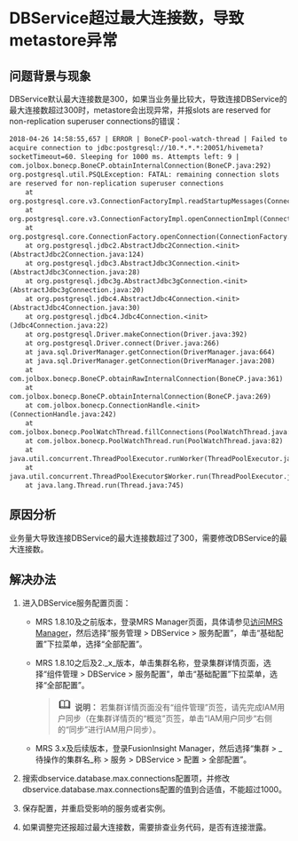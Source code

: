 # DBService超过最大连接数，导致metastore异常<a name="mrs_03_0186"></a>

## 问题背景与现象<a name="zh-cn_topic_0167275692_section842971116813"></a>

DBService默认最大连接数是300，如果当业务量比较大，导致连接DBService的最大连接数超过300时，metastore会出现异常，并报slots are reserved for non-replication superuser connections的错误：

```
2018-04-26 14:58:55,657 | ERROR | BoneCP-pool-watch-thread | Failed to acquire connection to jdbc:postgresql://10.*.*.*:20051/hivemeta?socketTimeout=60. Sleeping for 1000 ms. Attempts left: 9 | com.jolbox.bonecp.BoneCP.obtainInternalConnection(BoneCP.java:292)
org.postgresql.util.PSQLException: FATAL: remaining connection slots are reserved for non-replication superuser connections
	at org.postgresql.core.v3.ConnectionFactoryImpl.readStartupMessages(ConnectionFactoryImpl.java:643)
	at org.postgresql.core.v3.ConnectionFactoryImpl.openConnectionImpl(ConnectionFactoryImpl.java:184)
	at org.postgresql.core.ConnectionFactory.openConnection(ConnectionFactory.java:64)
	at org.postgresql.jdbc2.AbstractJdbc2Connection.<init>(AbstractJdbc2Connection.java:124)
	at org.postgresql.jdbc3.AbstractJdbc3Connection.<init>(AbstractJdbc3Connection.java:28)
	at org.postgresql.jdbc3g.AbstractJdbc3gConnection.<init>(AbstractJdbc3gConnection.java:20)
	at org.postgresql.jdbc4.AbstractJdbc4Connection.<init>(AbstractJdbc4Connection.java:30)
	at org.postgresql.jdbc4.Jdbc4Connection.<init>(Jdbc4Connection.java:22)
	at org.postgresql.Driver.makeConnection(Driver.java:392)
	at org.postgresql.Driver.connect(Driver.java:266)
	at java.sql.DriverManager.getConnection(DriverManager.java:664)
	at java.sql.DriverManager.getConnection(DriverManager.java:208)
	at com.jolbox.bonecp.BoneCP.obtainRawInternalConnection(BoneCP.java:361)
	at com.jolbox.bonecp.BoneCP.obtainInternalConnection(BoneCP.java:269)
	at com.jolbox.bonecp.ConnectionHandle.<init>(ConnectionHandle.java:242)
	at com.jolbox.bonecp.PoolWatchThread.fillConnections(PoolWatchThread.java:115)
	at com.jolbox.bonecp.PoolWatchThread.run(PoolWatchThread.java:82)
	at java.util.concurrent.ThreadPoolExecutor.runWorker(ThreadPoolExecutor.java:1142)
	at java.util.concurrent.ThreadPoolExecutor$Worker.run(ThreadPoolExecutor.java:617)
	at java.lang.Thread.run(Thread.java:745)
```

## 原因分析<a name="zh-cn_topic_0167275692_section724010302087"></a>

业务量大导致连接DBService的最大连接数超过了300，需要修改DBService的最大连接数。

## 解决办法<a name="zh-cn_topic_0167275692_section17326135612212"></a>

1.  进入DBService服务配置页面：
    -   MRS 1.8.10及之前版本，登录MRS Manager页面，具体请参见[访问MRS Manager](https://support.huaweicloud.com/usermanual-mrs/mrs_01_0102.html)，然后选择“服务管理 \> DBService \> 服务配置”，单击“基础配置”下拉菜单，选择“全部配置”。
    -   MRS 1.8.10之后及2._x_版本，单击集群名称，登录集群详情页面，选择“组件管理 \> DBService \> 服务配置”，单击“基础配置”下拉菜单，选择“全部配置”。

        >![](public_sys-resources/icon-note.gif) **说明：** 
        >若集群详情页面没有“组件管理”页签，请先完成IAM用户同步（在集群详情页的“概览”页签，单击“IAM用户同步“右侧的“同步”进行IAM用户同步）。

    -   MRS 3.x及后续版本，登录FusionInsight Manager，然后选择“集群 \>  _待操作的集群名_称 \> 服务 \> DBService \> 配置 \> 全部配置”。

2.  搜索dbservice.database.max.connections配置项，并修改dbservice.database.max.connections配置的值到合适值，不能超过1000。
3.  保存配置，并重启受影响的服务或者实例。
4.  如果调整完还报超过最大连接数，需要排查业务代码，是否有连接泄露。

